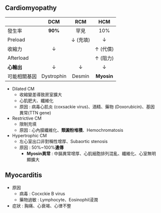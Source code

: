 ## Cardiomyopathy
|              |     DCM    |    RCM    |    HCM    |
|--------------|:----------:|:---------:|:---------:|
| 發生率       |     **90%**    |    罕見   |    10%    |
| Preload      |            | &darr; (充填) |     &darr;    |
| 收縮力       |     &darr;     |           | &uarr; (代償) |
| Afterload    |            |           | &uarr; (阻力) |
| **心輸出**       |     &darr;     |     &darr;    |     &darr;    |
| 可能相關基因 | Dystrophin |   Desmin  |   **Myosin**  |
- Dilated CM
	- 收縮變差導致房室擴大
	- 心肌肥大、纖維化
	- 原因 : 病毒心肌炎 (coxsackie virus)、酒精、藥物 (Doxorubicin)、基因異常(TTN gene)
- Restrictive CM
	- 限制充填
	- 原因 : 心內膜纖維化、**類澱粉堆積**、Hemochromatosis
- Hypertrophic CM
	- 左心室出口非對稱性增厚、Subaortic stenosis
	- 原因 : 50%~100%**遺傳**
		- **Myosin異常** : 中膈異常增厚、心肌細胞排列混亂、纖維化、心室無明顯擴大
## Myocarditis
- 原因
	- 病毒 : Cocxckie B virus
	- 藥物過敏 : Lymphocyte、Eosinophil浸潤
- 症狀 : 胸痛、心衰竭、心律不整